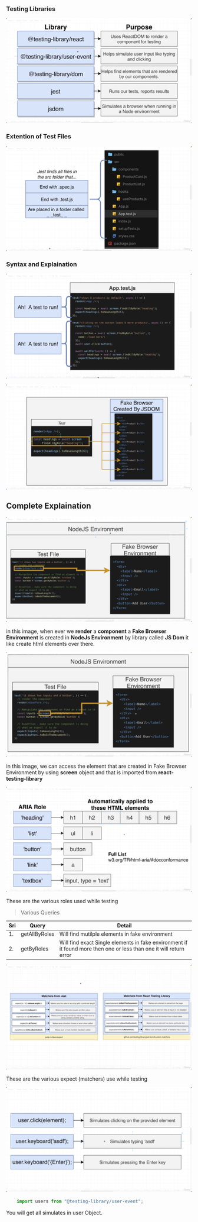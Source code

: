 ### Testing Libraries
![Images](./images/1-various-pacakages.png)

### Extention of Test Files
![Images](./images/2-extention-of-test-files.png)

### Syntax and Explaination
![Images](./images/3-1-syntax-explanation.png)

![Images](./images/3.2-syntax-explanation.png)

## Complete Explaination

![Images](./images/4-1-render.png)

in this image, when ever we __render__ a __component__ a __Fake Browser Environment__ is created in __NodeJs Environment__ by library called __JS Dom__ it like create html elements over there.  

![Images](./images/4-2-screen.png)

in this image, we can access the element that are created in Fake Browser Environment by using __screen__ object and that is imported from __react-testing-library__ 

![Images](./images/4-3-aria-roles.png)

These are the various roles used while testing

> Various Queries

|Sri|Query|Detail|
|---|-----|------|
|1. |getAllByRoles|Will find mutilple elements in fake environment|
|2. |getByRoles|Will find exact Single elements in fake environment if it found more then one or less than one it will return error|

![Images](./images/4-4-expect.png)

These are the various expect (matchers) use while testing

![Images](./images/4-5-simmulating.png)

```javascript
    import users from "@testing-library/user-event";
```

You will get all simulates in user Object.